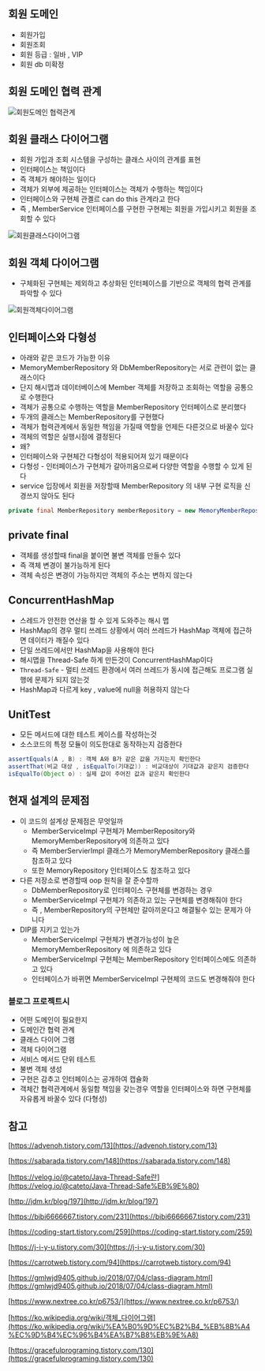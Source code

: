 ## 회원 도메인

- 회원가입
- 회원조회
- 회원 등급 : 일바  , VIP
- 회원 db 미확정

## 회원 도메인 협력 관계

![회원도메인 협력관계](https://user-images.githubusercontent.com/42866800/161555578-3e6867f4-4900-4521-ba5b-8def12c5106a.png)

## 회원 클래스 다이어그램

- 회원 가입과 조회 시스템을 구성하는 클래스 사이의 관계를 표현
- 인터페이스는 책임이다
- 즉 객체가 해야하는 일이다
- 객체가 외부에 제공하는 인터페이스는 객체가 수행하는 책임이다
- 인터페이스와 구현체 관곌르 can do this 관계라고 한다
- 즉 , MemberService 인터페이스를 구현한 구현체는 회원을 가입시키고 회원을 조회할 수 있다

![회원클래스다이어그램](https://user-images.githubusercontent.com/42866800/161555582-8d476910-1979-4c38-9127-c99db4365ea9.png)

## 회원 객체 다이어그램

- 구체화된 구현체는 제외하고 추상화된 인터페이스를 기반으로 객체의 협력 관계를 파악할 수 있다

![회원객체다이어그램](https://user-images.githubusercontent.com/42866800/161555570-99438a3a-3b00-4185-a798-98e1b6c29268.png)

## 인터페이스와 다형성

- 아래와 같은 코드가 가능한 이유
- MemoryMemberRepository 와 DbMemberRepository는 서로 관련이 없는 클래스이다
- 단지 해시맵과 데이터베이스에 Member 객체를 저장하고 조회하는 역할을 공통으로 수행한다
- 객체가 공통으로 수행하는 역할을 MemberRepository 인터페이스로 분리했다
- 두개의 클래스는 MemberRepository를 구현했다
- 객체가 협력관계에서 동일한 책임을 가질때 역할을 언제든 다른것으로 바꿀수 있다
- 객체의 역할은 실행시점에 결정된다
- 왜?
- 인터페이스와 구현체간 다형성이 적용되어져 있기 때문이다
- 다형성 - 인터페이스가 구현체가 갈아끼움으로써 다양한 역할을 수행할 수 있게 된다
- service 입장에서 회원을 저장할때 MemberRepository 의 내부 구현 로직을 신경쓰지 않아도 된다

```java
private final MemberRepository memberRepository = new MemoryMemberRepository();
```

## private final

- 객체를 생성할때 final을 붙이면 불변 객체를 만들수 있다
- 즉 객체 변경이 불가능하게 된다
- 객체 속성은 변경이 가능하지만 객체의 주소는 변하지 않는다

## ConcurrentHashMap

- 스레드가 안전한 연산을 할 수 있게 도와주는 해시 맵
- HashMap의 경우 멀티 쓰레드 상황에서 여러 쓰레드가 HashMap 객체에 접근하면 데이터가 깨질수 있다
- 단일 쓰레드에서만 HashMap을 사용해야 한다
- 해시맵을 Thread-Safe 하게 만든것이 ConcurrentHashMap이다
- `Thread-Safe` - 멀티 쓰레드 환경에서 여러 쓰레드가 동시에 접근해도 프로그램 실행에 문제가 되지 않는것
- HashMap과 다르게 key , value에 null을 허용하지 않는다

## UnitTest

- 모든 메서드에 대한 테스트 케이스를 작성하는것
- 소스코드의 특정 모듈이 의도한대로 동작하는지 검증한다

```java
assertEquals(A , B) : 객체 A와 B가 같은 값을 가지는지 확인한다
assertThat(비교 대상 , isEqualTo(기대값)) : 비교대상이 기대값과 같은지 검증한다
isEqualTo(Object o) : 실제 값이 주어진 값과 같은지 확인한다

```

## 현재 설계의 문제점

- 이 코드의 설계상 문제점은 무엇일까
    - MemberServiceImpl 구현체가 MemberRepository와 MemoryMemberRepository에 의존하고 있다
    - 즉 MemberServierImpl 클래스가 MemoryMemberRepository 클래스를 참조하고 있다
    - 또한 MemoryRepository 인터페이스도 참조하고 있다
- 다른 저장소로 변경할때 oop 원칙을 잘 준수할까
    - DbMemberRepository로 인터페이스 구현체를 변경하는 경우
    - MemberServiceImpl 구현체가 의존하고 있는 구현체를 변경해줘야 한다
    - 즉 , MemberRepository의 구현체만 갈아끼운다고 해결될수 있는 문제가 아니다
- DIP를 지키고 있는가
    - MemberServiceImpl 구현체가 변경가능성이 높은 MemoryMemberRepository 에 의존하고 있다
    - MemberServiceImpl 구현체는 MemberRepository 인터페이스에도 의존하고 있다
    - 인터페이스가 바뀌면 MemberServiceImpl 구현체의 코드도 변경해줘야 한다
    

### 블로그 프로젝트시

- 어떤 도메인이 필요한지
- 도메인간 협력 관계
- 클래스 다이어 그램
- 객체 다이어그램
- 서비스 메서드 단위 테스트
- 불변 객체 생성
- 구현은 감추고 인터페이스는 공개하여 캡슐화
- 객체간 협력관계에서 동일함 책임을 갖는경우 역할을 인터페이스와 하면 구현체를 자유롭게 바꿀수 있다 (다형성)

## 참고

[https://advenoh.tistory.com/13](https://advenoh.tistory.com/13)

[https://sabarada.tistory.com/148](https://sabarada.tistory.com/148)

[https://velog.io/@cateto/Java-Thread-Safe란](https://velog.io/@cateto/Java-Thread-Safe%EB%9E%80)

[http://jdm.kr/blog/197](http://jdm.kr/blog/197)

[https://bibi6666667.tistory.com/231](https://bibi6666667.tistory.com/231)

[https://coding-start.tistory.com/259](https://coding-start.tistory.com/259)

[https://j-i-y-u.tistory.com/30](https://j-i-y-u.tistory.com/30)

[https://carrotweb.tistory.com/94](https://carrotweb.tistory.com/94)

[https://gmlwjd9405.github.io/2018/07/04/class-diagram.html](https://gmlwjd9405.github.io/2018/07/04/class-diagram.html)

[https://www.nextree.co.kr/p6753/](https://www.nextree.co.kr/p6753/)

[https://ko.wikipedia.org/wiki/객체_다이어그램](https://ko.wikipedia.org/wiki/%EA%B0%9D%EC%B2%B4_%EB%8B%A4%EC%9D%B4%EC%96%B4%EA%B7%B8%EB%9E%A8)

[https://gracefulprograming.tistory.com/130](https://gracefulprograming.tistory.com/130)
